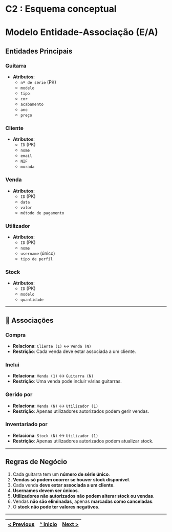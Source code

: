 # C2 : Esquema conceptual

# Modelo Entidade-Associação (E/A)

## Entidades Principais

### **Guitarra**
- **Atributos**:
  - `nº de série` (PK)
  - `modelo`
  - `tipo`
  - `cor`
  - `acabamento`
  - `ano`
  - `preço`

### **Cliente**
- **Atributos**:
  - `ID` (PK)
  - `nome`
  - `email`
  - `NIF`
  - `morada`

### **Venda**
- **Atributos**:
  - `ID` (PK)
  - `data`
  - `valor`
  - `método de pagamento`

### **Utilizador**
- **Atributos**:
  - `ID` (PK)
  - `nome`
  - `username` (único)
  - `tipo de perfil`

### **Stock**
- **Atributos**:
  - `ID` (PK)
  - `modelo`
  - `quantidade`

---

## 🔗 Associações

### **Compra**
- **Relaciona**: `Cliente (1)` ↔ `Venda (N)`
- **Restrição**: Cada venda deve estar associada a um cliente.

### **Inclui**
- **Relaciona**: `Venda (1)` ↔ `Guitarra (N)`
- **Restrição**: Uma venda pode incluir várias guitarras.

### **Gerido por**
- **Relaciona**: `Venda (N)` ↔ `Utilizador (1)`
- **Restrição**: Apenas utilizadores autorizados podem gerir vendas.

### **Inventariado por**
- **Relaciona**: `Stock (N)` ↔ `Utilizador (1)`
- **Restrição**: Apenas utilizadores autorizados podem atualizar stock.

---

## Regras de Negócio

1. Cada guitarra tem um **número de série único**.
2. **Vendas só podem ocorrer se houver stock disponível**.
3. Cada venda **deve estar associada a um cliente**.
4. **Usernames devem ser únicos**.
5. **Utilizadores não autorizados não podem alterar stock ou vendas**.
6. Vendas **não são eliminadas**, apenas **marcadas como canceladas**.
7. O **stock não pode ter valores negativos**.


---
[< Previous](rebd01.md) | [^ Inicio](rebd00.md) | [Next >](rebd03.md)
:--- | :---: | ---: 
